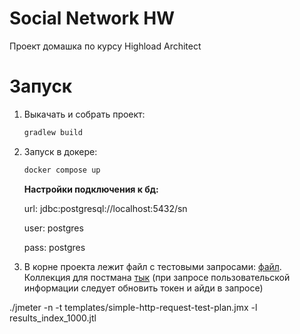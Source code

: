 # Social Network HW
Проект домашка по курсу Highload Architect

# Запуск
1. Выкачать и собрать проект:
    ```bash
    gradlew build
    ```
2. Запуск в докере:
    ```bash
    docker compose up
    ```
   
   **Настройки подключения к бд:**

   url: jdbc:postgresql://localhost:5432/sn

   user: postgres

   pass: postgres


3. В корне проекта лежит файл с тестовыми запросами: [файл](requests.http).
   Коллекция для постмана [тык](HW.postman_collection.json)
   (при запросе пользовательской информации следует обновить токен и айди в запросе)




./jmeter -n -t templates/simple-http-request-test-plan.jmx -l results_index_1000.jtl

